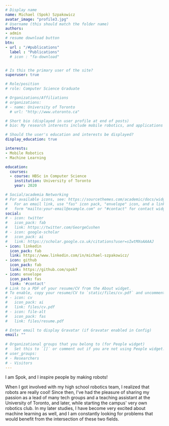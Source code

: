 ```yaml
---
# Display name
name: Michael (Spok) Szpakowicz
avatar_image: "profile3.jpg"
# Username (this should match the folder name)
authors:
- admin
# resume download button
btn:
- url : "/#publications"
  label : "Publications"
  # icon : "fa-download"


# Is this the primary user of the site?
superuser: true

# Role/position
# role: Computer Science Graduate

# Organizations/Affiliations
# organizations:
# - name: University of Toronto
  # url: "http://www.utoronto.ca"

# Short bio (displayed in user profile at end of posts)
# bio: My research interests include mobile robotics, and applications of machine learning.

# Should the user's education and interests be displayed?
display_education: true

interests:
- Mobile Robotics
- Machine Learning

education:
  courses:
  - course: HBSc in Computer Science
    institution: University of Toronto
    year: 2020

# Social/academia Networking
# For available icons, see: https://sourcethemes.com/academic/docs/widgets/#icons
#   For an email link, use "fas" icon pack, "envelope" icon, and a link in the
#   form "mailto:your-email@example.com" or "#contact" for contact widget.
social:
# - icon: twitter
#   icon_pack: fab
#   link: https://twitter.com/GeorgeCushen
# - icon: google-scholar
#   icon_pack: ai
#   link: https://scholar.google.co.uk/citations?user=sIwtMXoAAAAJ
- icon: linkedin
  icon_pack: fab
  link: https://www.linkedin.com/in/michael-szpakowicz/
- icon: github
  icon_pack: fab
  link: https://github.com/spok7
- icon: envelope
  icon_pack: fas
  link: '#contact'
# Link to a PDF of your resume/CV from the About widget.
# To enable, copy your resume/CV to `static/files/cv.pdf` and uncomment the lines below.  
# - icon: cv
#   icon_pack: ai
#   link: files/cv.pdf
# - icon: file-alt
#   icon_pack: fas
#   link: files/resume.pdf

# Enter email to display Gravatar (if Gravatar enabled in Config)
email: ""
  
# Organizational groups that you belong to (for People widget)
#   Set this to `[]` or comment out if you are not using People widget.  
# user_groups:
# - Researchers
# - Visitors
---
```


<!-- 1. Intro (find a hook, based on the writing prompt) -->
<!-- 2. Relevant skills / experiences. Be specific, use technical language. -->
<!-- 3. Strong Conclusion -->
<!-- 4. Proofread and edit -->
I am Spok, and I inspire people by making robots!

When I got involved with my high school robotics team, I realized that robots are really cool! Since then, I've had the pleasure of sharing my passion as a lead of many tech groups and a teaching assistant at the University of Toronto, and later, while starting the campus' very own robotics club. In my later studies, I have become very excited about machine learning as well, and I am constantly looking for problems that would benefit from the intersection of these two fields.
